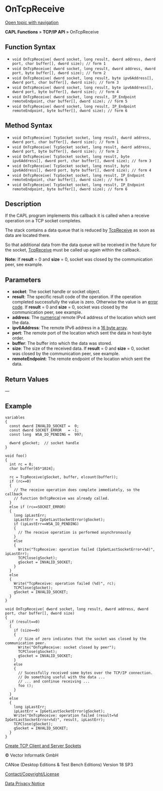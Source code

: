 # OnTcpReceive

[Open topic with navigation](../../../../../CANoeDEFamily.htm#Topics/CAPLFunctions/TCPIPAPI/EventProcedures/CAPLfunctionTCPIPOnTcpReceive.md)

**CAPL Functions** » **TCP/IP API** » OnTcpReceive

## Function Syntax

- `void OnTcpReceive( dword socket, long result, dword address, dword port, char buffer[], dword size); // form 1`
- `void OnTcpReceive( dword socket, long result, dword address, dword port, byte buffer[], dword size); // form 2`
- `void OnTcpReceive( dword socket, long result, byte ipv6Address[], dword port, char buffer[], dword size); // form 3`
- `void OnTcpReceive( dword socket, long result, byte ipv6Address[], dword port, byte buffer[], dword size); // form 4`
- `void OnTcpReceive( dword socket, long result, IP_Endpoint remoteEndpoint, char buffer[], dword size); // form 5`
- `void OnTcpReceive( dword socket, long result, IP_Endpoint remoteEndpoint, byte buffer[], dword size); // form 6`

## Method Syntax

- `void OnTcpReceive( TcpSocket socket, long result, dword address, dword port, char buffer[], dword size); // form 1`
- `void OnTcpReceive( TcpSocket socket, long result, dword address, dword port, byte buffer[], dword size); // form 2`
- `void OnTcpReceive( TcpSocket socket, long result, byte ipv6Address[], dword port, char buffer[], dword size); // form 3`
- `void OnTcpReceive( TcpSocket socket, long result, byte ipv6Address[], dword port, byte buffer[], dword size); // form 4`
- `void OnTcpReceive( TcpSocket socket, long result, IP_Endpoint remoteEndpoint, char buffer[], dword size); // form 5`
- `void OnTcpReceive( TcpSocket socket, long result, IP_Endpoint remoteEndpoint, byte buffer[], dword size); // form 6`

## Description

If the CAPL program implements this callback it is called when a receive operation on a TCP socket completes.

The stack contains a data queue that is reduced by [TcpReceive](../Functions/CAPLfunctionTCPReceive.md) as soon as data are located there.

So that additional data from the data queue will be received in the future for the socket, [TcpReceive](../Functions/CAPLfunctionTCPReceive.md) must be called up again within the callback.

**Note:** If **result** = 0 and **size** = 0, socket was closed by the communication peer, see example.

## Parameters

- **socket**: The socket handle or socket object.
- **result**: The specific result code of the operation. If the operation completed successfully the value is zero. Otherwise the value is an [error code](../CAPLfunctionsTCPIPWinsock2ErrorCodes.md). If **result** = 0 and **size** = 0, socket was closed by the communication peer, see example.
- **address**: The [numerical](../../../Shared/CAPL/TCPIPAPI/IPAddressByteOrdering.md) remote IPv4 address of the location which sent the data.
- **ipv6Address**: The remote IPv6 address in a [16 byte array](../../../Shared/CAPL/TCPIPAPI/IPAddressByteOrdering.md).
- **port**: The remote port of the location which sent the data in host-byte order.
- **buffer**: The buffer into which the data was stored.
- **size**: The size of the received data. If **result** = 0 and **size** = 0, socket was closed by the communication peer, see example.
- **remoteEndpoint**: The remote endpoint of the location which sent the data.

## Return Values

—

## Example

```plaintext
variables
{
  const dword INVALID_SOCKET =  0;
  const dword SOCKET_ERROR   = -1;
  const long  WSA_IO_PENDING =  997;

  dword gSocket;  // socket handle
}

void foo()
{
  int rc = 0;
  char buffer[65*1024];

  rc = TcpReceive(gSocket, buffer, elcount(buffer));
  if (rc==0)
  {
    // The receive operation does complete immediately, so the callback
    // function OnTcpReceive was already called.
  }
  else if (rc==SOCKET_ERROR)
  {
    long ipLastErr;
    ipLastErr = IpGetLastSocketError(gSocket);
    if (ipLastErr==WSA_IO_PENDING)
    {
      // The receive operation is performed asynchronously
    }
    else
    {
      Write("TcpReceive: operation failed (IpGetLastSocketError=%d)", ipLastErr);
      TCPClose(gSocket);
      gSocket = INVALID_SOCKET;
    }
  }
  else
  {
    Write("TcpReceive: operation failed (%d)", rc);
    TCPClose(gSocket);
    gSocket = INVALID_SOCKET;
  }
}

void OnTcpReceive( dword socket, long result, dword address, dword port, char buffer[], dword size)
{
  if (result==0)
  {
    if (size==0)
    {
      // Size of zero indicates that the socket was closed by the communication peer.
      Write("OnTcpReceive: socket closed by peer");
      TCPClose(gSocket);
      gSocket = INVALID_SOCKET;
    }
    else
    {
      // Sucessfully received some bytes over the TCP/IP connection.
      // Do something useful with the data ...
      // ... and continue receiving ...
      foo ();
    }
  }
  else
  {
    long ipLastErr;
    ipLastErr = IpGetLastSocketError(gSocket);
    Write("OnTcpReceive: operation failed (result=%d IpGetLastSocketError=%d)", result, ipLastErr);
    TCPClose(gSocket);
    gSocket = INVALID_SOCKET;
  }
}
```

[Create TCP Client and Server Sockets](../../../Shared/CAPL/TCPIPAPI/TCPIPAPI.md)

© Vector Informatik GmbH

CANoe (Desktop Editions & Test Bench Editions) Version 18 SP3

[Contact/Copyright/License](../../../Shared/ContactCopyrightLicense.md)

[Data Privacy Notice](https://www.vector.com/int/en/company/get-info/privacy-policy/)